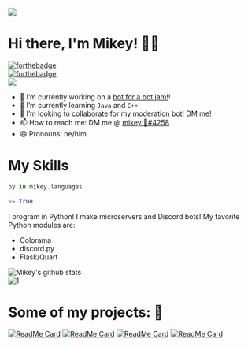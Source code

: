 ![](https://mikey.has-no-bra.in/bYQBY8.png)
# Hi there, I'm Mikey! 👋🏽
[![forthebadge](https://forthebadge.com/images/badges/0-percent-optimized.svg)](https://forthebadge.com)\
[![forthebadge](https://forthebadge.com/images/badges/built-with-swag.svg)](https://forthebadge.com)\
![](https://komarev.com/ghpvc/?username=isigebengu-mikey)
<!--
**isigebengu-mikey/isigebengu-mikey** is a ✨ _special_ ✨ repository because its `README.md` (this file) appears on your GitHub profile.
Here are some ideas to get you started:
-->
- 🔭 I’m currently working on a [bot for a bot jam!](https://github.com/isigebengu-mikey/stegosaurus)!
- 🌱 I’m currently learning `Java` and `C++`
- 👯 I’m looking to collaborate for my moderation bot! DM me!
- 📫 How to reach me: DM me @ [mikey 🌌#4258](https://discord.com/users/536644802595520534)
- 😄 Pronouns: he/him
<!--- 🤔 I’m looking for help with ...-->
# My Skills
```py
py in mikey.languages
 
>> True
```

I program in Python! I make microservers and Discord bots! My favorite Python modules are:
- Colorama
- discord.py
- Flask/Quart

![Mikey's github stats](https://github-readme-stats.vercel.app/api?username=isigebengu-mikey&count_private=true&theme=dark&show_icons=true)\
![1](https://github-readme-stats.vercel.app/api/top-langs/?username=isigebengu-mikey&count_private=true&theme=dark)
# Some of my projects: 🔨
[![ReadMe Card](https://github-readme-stats.vercel.app/api/pin/?username=isigebengu-mikey&repo=Mercury-Modmail-Discord&theme=dark&)](https://github.com/isigebengu-mikey/Mercury-Modmail-Discord)
[![ReadMe Card](https://github-readme-stats.vercel.app/api/pin/?username=isigebengu-mikey&repo=bruhapy&theme=dark&)](https://github.com/isigebengu-mikey/bruhapy)
[![ReadMe Card](https://github-readme-stats.vercel.app/api/pin/?username=isigebengu-mikey&repo=discord-ext-forms&theme=dark&)](https://github.com/isigebengu-mikey/discord-ext-forms)
[![ReadMe Card](https://github-readme-stats.vercel.app/api/pin/?username=isigebengu-mikey&repo=aiobruhapy&theme=dark&)](https://github.com/isigebengu-mikey/aiobruhapy)
